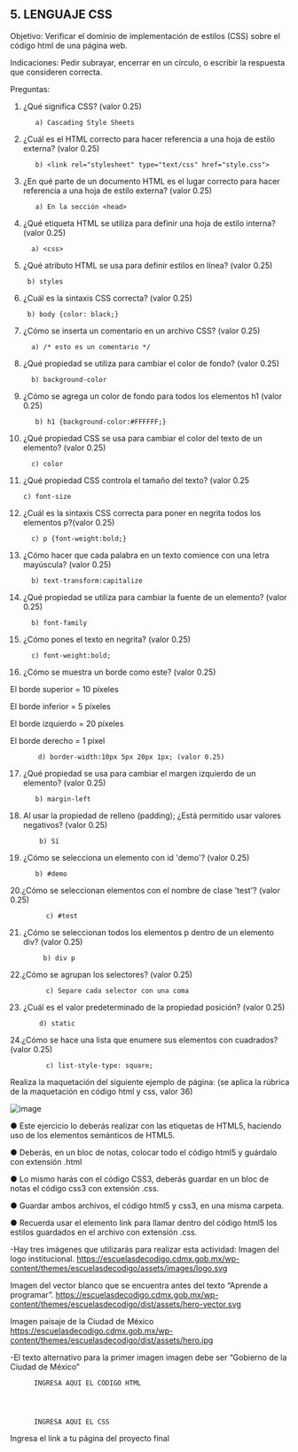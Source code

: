 ## 5. LENGUAJE CSS

Objetivo: Verificar el dominio de implementación de estilos (CSS) sobre el código html de
una página web.

Indicaciones: Pedir subrayar, encerrar en un círculo, o escribir la respuesta que
consideren correcta.

Preguntas:

1. ¿Qué significa CSS? (valor 0.25)

          a) Cascading Style Sheets
                   
2. ¿Cuál es el HTML correcto para hacer referencia a una hoja de estilo externa?
(valor 0.25)

          b) <link rel="stylesheet" type="text/css" href="style.css">
          
          
3. ¿En qué parte de un documento HTML es el lugar correcto para hacer referencia a
una hoja de estilo externa? (valor 0.25)

          a) En la sección <head>
                  
 4. ¿Qué etiqueta HTML se utiliza para definir una hoja de estilo interna? (valor 0.25)
 
          a) <css>
                    
 5. ¿Qué atributo HTML se usa para definir estilos en línea? (valor 0.25)

         b) styles
                 
 6. ¿Cuál es la sintaxis CSS correcta? (valor 0.25)

         b) body {color: black;}
          
          
 7. ¿Cómo se inserta un comentario en un archivo CSS? (valor 0.25)

          a) /* esto es un comentario */
                   
8. ¿Qué propiedad se utiliza para cambiar el color de fondo? (valor 0.25)

         b) background-color
                    
9. ¿Cómo se agrega un color de fondo para todos los elementos h1 (valor 0.25)
  
          b) h1 {background-color:#FFFFFF;}
           
10. ¿Qué propiedad CSS se usa para cambiar el color del texto de un elemento? (valor 0.25)
  
          c) color
  
 11. ¿Qué propiedad CSS controla el tamaño del texto? (valor 0.25
  
         c) font-size
            
 12. ¿Cuál es la sintaxis CSS correcta para poner en negrita todos los elementos p?(valor 0.25)
  
           c) p {font-weight:bold;}
            
13. ¿Cómo hacer que cada palabra en un texto comience con una letra mayúscula? (valor 0.25)
  
          b) text-transform:capitalize
            
14. ¿Qué propiedad se utiliza para cambiar la fuente de un elemento? (valor 0.25)
  
          b) font-family
           
15. ¿Cómo pones el texto en negrita? (valor 0.25)
  
          c) font-weight:bold;
  
16. ¿Cómo se muestra un borde como este? (valor 0.25)

El borde superior = 10 píxeles

El borde inferior = 5 píxeles

El borde izquierdo = 20 píxeles

El borde derecho = 1 píxel
  
           d) border-width:10px 5px 20px 1px; (valor 0.25)
          
17. ¿Qué propiedad se usa para cambiar el margen izquierdo de un elemento? (valor 0.25)

           b) margin-left
          
18. Al usar la propiedad de relleno (padding); ¿Está permitido usar valores negativos? (valor 0.25)

            b) Sí
                        
 19. ¿Cómo se selecciona un elemento con id 'demo'? (valor 0.25)
 
            b) #demo
                       
20.¿Cómo se seleccionan elementos con el nombre de clase 'test'? (valor 0.25)

             c) #test
                        
21. ¿Cómo se seleccionan todos los elementos p dentro de un elemento div? (valor 0.25)

             b) div p
                        
22.¿Cómo se agrupan los selectores? (valor 0.25)

             c) Separe cada selector con una coma
            
23. ¿Cuál es el valor predeterminado de la propiedad posición? (valor 0.25)

            d) static
            
 24.¿Cómo se hace una lista que enumere sus elementos con cuadrados? (valor 0.25)
 
             c) list-style-type: square;
            
Realiza la maquetación del siguiente ejemplo de página: (se aplica la rúbrica de la
maquetación en código html y css, valor 36)

![image](https://user-images.githubusercontent.com/91554777/166742177-b3cc2bfc-7768-42e4-b4f0-dcc2a1473935.png)

● Este ejercicio lo deberás realizar con las etiquetas de HTML5, haciendo uso de los elementos semánticos de HTML5.

● Deberás, en un bloc de notas, colocar todo el código html5 y guárdalo con extensión .html

● Lo mismo harás con el código CSS3, deberás guardar en un bloc de notas el código css3 con extensión .css.

● Guardar ambos archivos, el código html5 y css3, en una misma carpeta.

● Recuerda usar el elemento link para llamar dentro del código html5 los estilos guardados en el archivo con extensión .css.

-Hay tres imágenes que utilizarás para realizar esta actividad:
Imagen del logo institucional.
https://escuelasdecodigo.cdmx.gob.mx/wp-content/themes/escuelasdecodigo/assets/images/logo.svg

Imagen del vector blanco que se encuentra antes del texto “Aprende a programar”. https://escuelasdecodigo.cdmx.gob.mx/wp-content/themes/escuelasdecodigo/dist/assets/hero-vector.svg

Imagen paisaje de la Ciudad de México
https://escuelasdecodigo.cdmx.gob.mx/wp-content/themes/escuelasdecodigo/dist/assets/hero.jpg

-El texto alternativo para la primer imagen imagen debe ser “Gobierno de la Ciudad de México”


          INGRESA AQUI EL CÓDIGO HTML
          
          
          
          
          INGRESA AQUI EL CSS
          
          
          
 Ingresa el link a tu página del proyecto final
